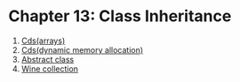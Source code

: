 # Chapter 13: Class Inheritance

1. [Cds(arrays)](ex1)
2. [Cds(dynamic memory allocation)](ex2)
3. [Abstract class](ex3)
4. [Wine collection](ex4)

